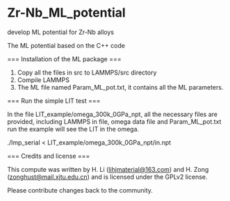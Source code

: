# Zr-Nb_ML_potential
develop ML potential for Zr-Nb alloys

The ML potential based on the C++ code

=== Installation of the ML package ===

1. Copy all the files in src to LAMMPS/src directory
2. Compile LAMMPS
3. The ML file named Param_ML_pot.txt, it contains all the ML parameters.

=== Run the simple LIT test ===

In the file LIT_example/omega_300k_0GPa_npt, all the necessary files are provided, including LAMMPS in file, omega data file and Param_ML_pot.txt
run the example will see the LIT in the omega.

./lmp_serial < LIT_example/omega_300k_0GPa_npt/in.npt

=== Credits and license ===

This compute was written by H. Li (lihjmaterial@163.com) and H. Zong (zonghust@mail.xjtu.edu.cn) and is licensed under the GPLv2 license.

Please contribute changes back to the community.
